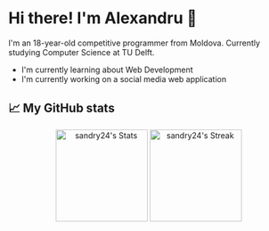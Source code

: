 # Hi there! I'm Alexandru 👋

I'm an 18-year-old competitive programmer from Moldova. Currently studying Computer Science at TU Delft. 

- I'm currently learning about Web Development
- I'm currently working on a social media web application

## 📈 My GitHub stats


<div class="badges-githubstats">
  <p align="center">
    <img src="https://github-readme-stats.vercel.app/api?username=sandry24&theme=tokyonight&show_icons=true&hide_border=true&count_private=true" alt="sandry24's Stats" height="165">
    <img src="https://github-readme-streak-stats.herokuapp.com/?user=sandry24&theme=tokyonight&hide_border=true" alt="sandry24's Streak" height="165">
  </p>
</div>
